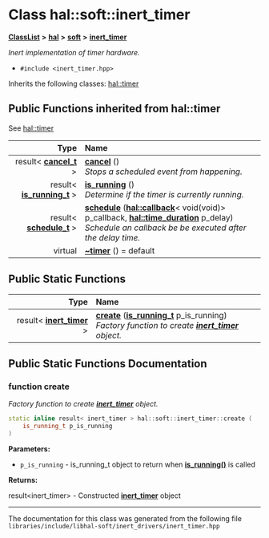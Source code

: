 

# Class hal::soft::inert\_timer



[**ClassList**](annotated.md) **>** [**hal**](namespacehal.md) **>** [**soft**](namespacehal_1_1soft.md) **>** [**inert\_timer**](classhal_1_1soft_1_1inert__timer.md)



_Inert implementation of timer hardware._ 

* `#include <inert_timer.hpp>`



Inherits the following classes: [hal::timer](classhal_1_1timer.md)
























































## Public Functions inherited from hal::timer

See [hal::timer](classhal_1_1timer.md)

| Type | Name |
| ---: | :--- |
|  result&lt; [**cancel\_t**](structhal_1_1timer_1_1cancel__t.md) &gt; | [**cancel**](#function-cancel) () <br>_Stops a scheduled event from happening._  |
|  result&lt; [**is\_running\_t**](structhal_1_1timer_1_1is__running__t.md) &gt; | [**is\_running**](#function-is_running) () <br>_Determine if the timer is currently running._  |
|  result&lt; [**schedule\_t**](structhal_1_1timer_1_1schedule__t.md) &gt; | [**schedule**](#function-schedule) ([**hal::callback**](namespacehal.md#typedef-callback)&lt; void(void)&gt; p\_callback, [**hal::time\_duration**](namespacehal.md#typedef-time_duration) p\_delay) <br>_Schedule an callback be be executed after the delay time._  |
| virtual  | [**~timer**](#function-timer) () = default<br> |


## Public Static Functions

| Type | Name |
| ---: | :--- |
|  result&lt; [**inert\_timer**](classhal_1_1soft_1_1inert__timer.md) &gt; | [**create**](#function-create) ([**is\_running\_t**](structhal_1_1timer_1_1is__running__t.md) p\_is\_running) <br>_Factory function to create_ [_**inert\_timer**_](classhal_1_1soft_1_1inert__timer.md) _object._ |




















































## Public Static Functions Documentation




### function create 

_Factory function to create_ [_**inert\_timer**_](classhal_1_1soft_1_1inert__timer.md) _object._
```C++
static inline result< inert_timer > hal::soft::inert_timer::create (
    is_running_t p_is_running
) 
```





**Parameters:**


* `p_is_running` - is\_running\_t object to return when [**is\_running()**](classhal_1_1timer.md#function-is_running) is called 



**Returns:**

result&lt;inert\_timer&gt; - Constructed [**inert\_timer**](classhal_1_1soft_1_1inert__timer.md) object 





        

------------------------------
The documentation for this class was generated from the following file `libraries/include/libhal-soft/inert_drivers/inert_timer.hpp`

